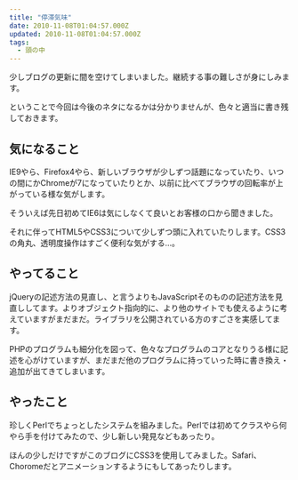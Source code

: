 ```yaml
---
title: "停滞気味"
date: 2010-11-08T01:04:57.000Z
updated: 2010-11-08T01:04:57.000Z
tags: 
  - 頭の中
---
```



少しブログの更新に間を空けてしまいました。継続する事の難しさが身にしみます。

ということで今回は今後のネタになるかは分かりませんが、色々と適当に書き残しておきます。


## 気になること

IE9やら、Firefox4やら、新しいブラウザが少しずつ話題になっていたり、いつの間にかChromeが7になっていたりとか、以前に比べてブラウザの回転率が上がっている様な気がします。

そういえば先日初めてIE6は気にしなくて良いとお客様の口から聞きました。

それに伴ってHTML5やCSS3について少しずつ頭に入れていたりします。CSS3の角丸、透明度操作はすごく便利な気がする…。


## やってること

jQueryの記述方法の見直し、と言うよりもJavaScriptそのものの記述方法を見直ししてます。よりオブジェクト指向的に、より他のサイトでも使えるように考えていますがまだまだ。ライブラリを公開されている方のすごさを実感してます。

PHPのプログラムも細分化を図って、色々なプログラムのコアとなりうる様に記述を心がけていますが、まだまだ他のプログラムに持っていった時に書き換え・追加が出てきてしまいます。


## やったこと

珍しくPerlでちょっとしたシステムを組みました。Perlでは初めてクラスやら何やら手を付けてみたので、少し新しい発見などもあったり。

ほんの少しだけですがこのブログにCSS3を使用してみました。Safari、Choromeだとアニメーションするようにもしてあったりします。



